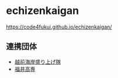 # echizenkaigan

https://code4fukui.github.io/echizenkaigan/

## 連携団体

- [越前海岸盛り上げ隊](https://discoverechizen.com/)
- [福井高専](https://www.fukui-nct.ac.jp/)
